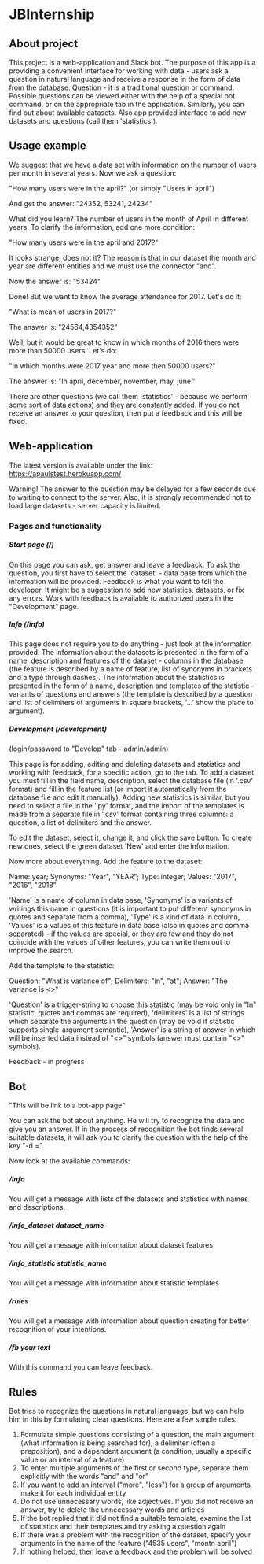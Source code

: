 # JBInternship

## About project

This project is a web-application and Slack bot. 
The purpose of this app is a providing a convenient interface for working with data - 
users ask a question in natural language and receive a response in the form of data from the database. 
Question - it is a traditional question or command. Possible questions can be viewed either with the help of a 
special bot command, or on the appropriate tab in the application. 
Similarly, you can find out about available datasets. Also app provided interface to add new datasets and 
questions (call them 'statistics'). 

## Usage example

We suggest that we have a data set with information on the number of users per month in several years. 
Now we ask a question: 

"How many users were in the april?" (or simply "Users in april") 

And get the answer: "24352, 53241, 24234"

What did you learn? The number of users in the month of April in different years. 
To clarify the information, add one more condition: 

"How many users were in the april and 2017?" 

It looks strange, does not it? The reason is that in our dataset the month and year are different entities 
and we must use the connector "and".

Now the answer is: "53424"

Done! But we want to know the average attendance for 2017. Let's do it:

"What is mean of users in 2017?"

The answer is: "24564,4354352"

Well, but it would be great to know in which months of 2016 there were more than 50000 users. Let's do:

"In which months were 2017 year and more then 50000 users?"

The answer is: "In april, december, november, may, june."

There are other questions (we call them 'statistics' - because we perform some sort of data actions) 
and they are constantly added. If you do not receive an answer to your question, 
then put a feedback and this will be fixed.

## Web-application

The latest version is available under the link: https://apaulstest.herokuapp.com/

Warning! The answer to the question may be delayed for a few seconds due to waiting to connect to the server. 
Also, it is strongly recommended not to load large datasets - server capacity is limited.

### Pages and functionality

##### Start page (/)

On this page you can ask, get answer and leave a feedback. 
To ask the question, you first have to select the 'dataset' - data base from which the information will be provided.
Feedback is what you want to tell the developer. 
It might be a suggestion to add new statistics, datasets, or fix any errors. 
Work with feedback is available to authorized users in the "Development" page.

##### Info (/info)

This page does not require you to do anything - just look at the information provided.
The information about the datasets is presented in the form of a name, description and features of the dataset - 
columns in the database (the feature is described by a name of feature, 
list of synonyms in brackets and a type through dashes).
The information about the statistics is presented in the form of a name, description and templates of the statistic - 
variants of questions and answers (the template is described by a question and 
list of delimiters of arguments in square brackets, '...' show the place to argument).

##### Development (/development)

(login/password to "Develop" tab - admin/admin)

This page is for adding, editing and deleting datasets and statistics and working with feedback, 
for a specific action, go to the tab. To add a dataset, you must fill in the field name, description, 
select the database file (in '.csv' format) and fill in the feature list (or import it automatically from the 
database file and edit it manually). Adding new statistics is similar, but you need to select a file 
in the '.py' format, and the import of the templates is made from a separate file in '.csv' format containing 
three columns: a question, a list of delimiters and the answer.

To edit the dataset, select it, change it, and click the save button. To create new ones, select the 
green dataset 'New' and enter the information.

Now more about everything. Add the feature to the dataset:

Name: year; Synonyms: "Year", "YEAR"; Type: integer; Values: "2017", "2016", "2018"

'Name' is a name of column in data base, 'Synonyms' is a variants of writings this name in questions 
(it is important to put different synonyms in quotes and separate from a comma), 'Type' is a kind of data in column, 
'Values' is a values of this feature in data base (also in quotes and comma separated) - if the values are special, 
or they are few and they do not coincide with the values of other features, you can write them out to improve 
the search.

Add the template to the statistic:

Question: "What is variance of"; Delimiters: "in", "at"; Answer: "The variance is <>"

'Question' is a trigger-string to choose this statistic (may be void only in "In" statistic, quotes and commas 
are required), 'delimiters' is a list of strings which separate the arguments in the question (may be void if 
statistic supports single-argument semantic), 'Answer' is a string of answer in which will be inserted data 
instead of "<>" symbols (answer must contain "<>" symbols).

Feedback - in progress

## Bot

"This will be link to a bot-app page"

You can ask the bot about anything. He will try to recognize the data and give you an answer. If in the process 
of recognition the bot finds several suitable datasets, it will ask you to clarify the question with the help of 
the key "-d =".

Now look at the available commands:

##### /info

You will get a message with lists of the datasets and statistics with names and descriptions. 

##### /info_dataset dataset_name

You will get a message with information about dataset features

##### /info_statistic statistic_name

You will get a message with information about statistic templates

##### /rules

You will get a message with information about question creating for better recognition of your intentions.

##### /fb your text

With this command you can leave feedback.

## Rules

Bot tries to recognize the questions in natural language, but we can help him in this by formulating clear questions. 
Here are a few simple rules:

1. Formulate simple questions consisting of a question, the main argument (what information is being searched for), 
a delimiter (often a preposition), and a dependent argument (a condition, usually a specific value or an 
interval of a feature)
2. To enter multiple arguments of the first or second type, separate them explicitly with the words "and" and "or"
3. If you want to add an interval ("more", "less") for a group of arguments, make it for each individual entity
4. Do not use unnecessary words, like adjectives. If you did not receive an answer, try to delete the unnecessary 
words and articles
5. If the bot replied that it did not find a suitable template, examine the list of statistics and their templates 
and try asking a question again
6. If there was a problem with the recognition of the dataset, specify your arguments in the name of the feature 
("4535 users", "montn april")
7. If nothing helped, then leave a feedback and the problem will be solved